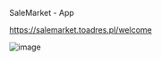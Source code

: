 SaleMarket - App

https://salemarket.toadres.pl/welcome

![image](https://github.com/user-attachments/assets/f3751ed3-20af-475e-95d7-9dd815da27d1)


